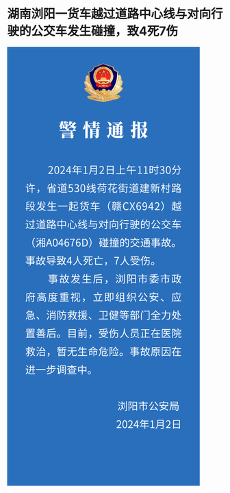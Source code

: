 # 湖南浏阳一货车越过道路中心线与对向行驶的公交车发生碰撞，致4死7伤

![00160ac5859d3515dce37e4c8c6181f6.jpg](https://raw.githubusercontent.com/qqhsx/qqnews_image/main/2024/01/02/湖南浏阳一货车越过道路中心线与对向行驶的公交车发生碰撞，致4死7伤/00160ac5859d3515dce37e4c8c6181f6.jpg)

